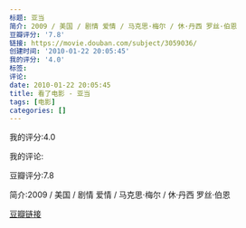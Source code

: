 ```yaml
---
标题: 亚当
简介: 2009 / 美国 / 剧情 爱情 / 马克思·梅尔 / 休·丹西 罗丝·伯恩
豆瓣评分: '7.8'
链接: https://movie.douban.com/subject/3059036/
创建时间: '2010-01-22 20:05:45'
我的评分: '4.0'
标签:
评论:
date: 2010-01-22 20:05:45
title: 看了电影 - 亚当
tags: [电影]
categories: []
---
```


我的评分:4.0

我的评论:

豆瓣评分:7.8

简介:2009 / 美国 / 剧情 爱情 / 马克思·梅尔 / 休·丹西 罗丝·伯恩

[豆瓣链接](https://movie.douban.com/subject/3059036/)

